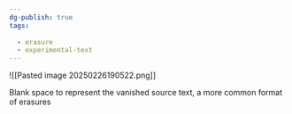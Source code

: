 ```yaml
---
dg-publish: true
tags:
  
  - erasure
  - experimental-text
---
```

![[Pasted image 20250226190522.png]]

Blank space to represent the vanished source text, a more common format of erasures